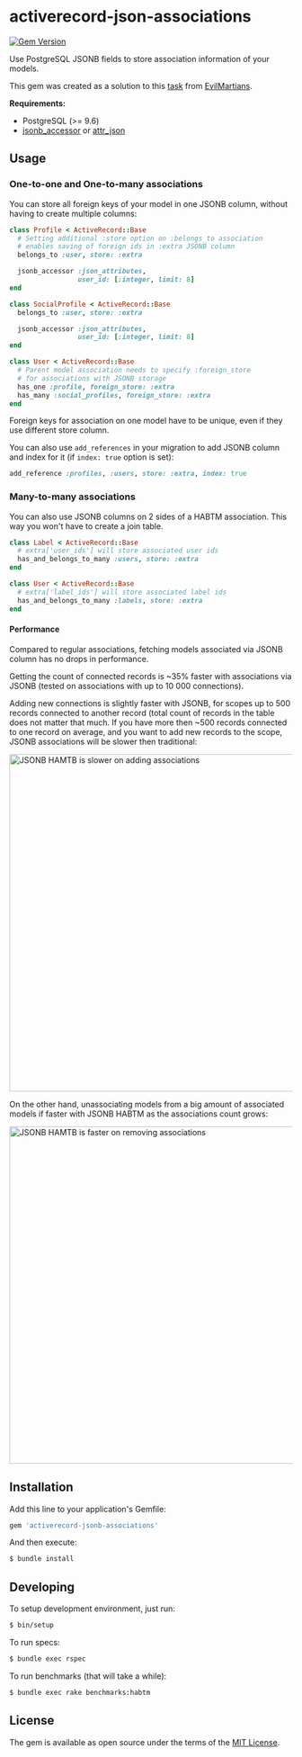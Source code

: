 # activerecord-json-associations

[![Gem Version](https://badge.fury.io/rb/activerecord-jsonb-associations.svg)](https://badge.fury.io/rb/activerecord-jsonb-associations)

Use PostgreSQL JSONB fields to store association information of your models.

This gem was created as a solution to this [task](http://cultofmartians.com/tasks/active-record-jsonb-associations.html) from [EvilMartians](http://evilmartians.com).

**Requirements:**

- PostgreSQL (>= 9.6)
- [jsonb_accessor](https://github.com/madeintandem/jsonb_accessor) or [attr_json](https://github.com/jrochkind/attr_json)

## Usage

### One-to-one and One-to-many associations

You can store all foreign keys of your model in one JSONB column, without having to create multiple columns:

```ruby
class Profile < ActiveRecord::Base
  # Setting additional :store option on :belongs_to association
  # enables saving of foreign ids in :extra JSONB column
  belongs_to :user, store: :extra

  jsonb_accessor :json_attributes,
                 user_id: [:integer, limit: 8]
end

class SocialProfile < ActiveRecord::Base
  belongs_to :user, store: :extra

  jsonb_accessor :json_attributes,
                 user_id: [:integer, limit: 8]
end

class User < ActiveRecord::Base
  # Parent model association needs to specify :foreign_store
  # for associations with JSONB storage
  has_one :profile, foreign_store: :extra
  has_many :social_profiles, foreign_store: :extra
end
```

Foreign keys for association on one model have to be unique, even if they use different store column.

You can also use `add_references` in your migration to add JSONB column and index for it (if `index: true` option is set):

```ruby
add_reference :profiles, :users, store: :extra, index: true
```

### Many-to-many associations

You can also use JSONB columns on 2 sides of a HABTM association. This way you won't have to create a join table.

```ruby
class Label < ActiveRecord::Base
  # extra['user_ids'] will store associated user ids
  has_and_belongs_to_many :users, store: :extra
end

class User < ActiveRecord::Base
  # extra['label_ids'] will store associated label ids
  has_and_belongs_to_many :labels, store: :extra
end
```

#### Performance

Compared to regular associations, fetching models associated via JSONB column has no drops in performance.

Getting the count of connected records is ~35% faster with associations via JSONB (tested on associations with up to 10 000 connections).

Adding new connections is slightly faster with JSONB, for scopes up to 500 records connected to another record (total count of records in the table does not matter that much. If you have more then ~500 records connected to one record on average, and you want to add new records to the scope, JSONB associations will be slower then traditional:

<img src="https://github.com/lebedev-yury/activerecord-jsonb-associations/blob/master/doc/images/adding-associations.png?raw=true | width=500" alt="JSONB HAMTB is slower on adding associations" width="600">

On the other hand, unassociating models from a big amount of associated models if faster with JSONB HABTM as the associations count grows:

<img src="https://github.com/lebedev-yury/activerecord-jsonb-associations/blob/master/doc/images/deleting-associations.png?raw=true | width=500" alt="JSONB HAMTB is faster on removing associations" width="600">

## Installation

Add this line to your application's Gemfile:

```ruby
gem 'activerecord-jsonb-associations'
```

And then execute:

```bash
$ bundle install
```

## Developing

To setup development environment, just run:

```bash
$ bin/setup
```

To run specs:

```bash
$ bundle exec rspec
```

To run benchmarks (that will take a while):

```bash
$ bundle exec rake benchmarks:habtm
```

## License
The gem is available as open source under the terms of the [MIT License](http://opensource.org/licenses/MIT).
